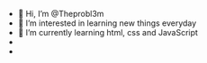 - 👋 Hi, I’m @Theprobl3m
- 👀 I’m interested in learning new things everyday
- 🌱 I’m currently learning html, css and JavaScript
-
-

<!---
Theprobl3m/Theprobl3m is a ✨ special ✨ repository because its `README.md` (this file) appears on your GitHub profile.
You can click the Preview link to take a look at your changes.
--->
